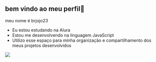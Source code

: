 ## bem vindo ao meu perfil💙

meu nome é brjojo23

- Eu estou estudando na Alura
- Estou me desenvolvendo na linguagem JavaScript
- Utilizo esse espaço para minha organização e compartilhamento dos meus projetos desenvolvidos


![](https://media1.tenor.com/m/QJsMlyxC-CIAAAAd/gemaplys-yung-lixo.gif)

